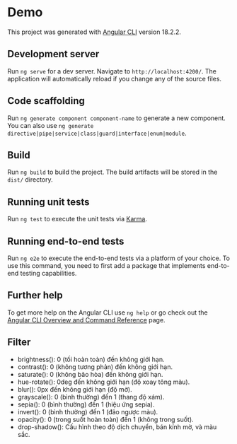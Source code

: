# Demo

This project was generated with [Angular CLI](https://github.com/angular/angular-cli) version 18.2.2.

## Development server

Run `ng serve` for a dev server. Navigate to `http://localhost:4200/`. The application will automatically reload if you change any of the source files.

## Code scaffolding

Run `ng generate component component-name` to generate a new component. You can also use `ng generate directive|pipe|service|class|guard|interface|enum|module`.

## Build

Run `ng build` to build the project. The build artifacts will be stored in the `dist/` directory.

## Running unit tests

Run `ng test` to execute the unit tests via [Karma](https://karma-runner.github.io).

## Running end-to-end tests

Run `ng e2e` to execute the end-to-end tests via a platform of your choice. To use this command, you need to first add a package that implements end-to-end testing capabilities.

## Further help

To get more help on the Angular CLI use `ng help` or go check out the [Angular CLI Overview and Command Reference](https://angular.dev/tools/cli) page.

## Filter

* brightness(): 0 (tối hoàn toàn) đến không giới hạn.
* contrast(): 0 (không tương phản) đến không giới hạn.
* saturate(): 0 (không bão hòa) đến không giới hạn.
* hue-rotate(): 0deg đến không giới hạn (độ xoay tông màu).
* blur(): 0px đến không giới hạn (độ mờ).
* grayscale(): 0 (bình thường) đến 1 (thang độ xám).
* sepia(): 0 (bình thường) đến 1 (hiệu ứng sepia).
* invert(): 0 (bình thường) đến 1 (đảo ngược màu).
* opacity(): 0 (trong suốt hoàn toàn) đến 1 (không trong suốt).
* drop-shadow(): Cấu hình theo độ dịch chuyển, bán kính mờ, và màu sắc.
